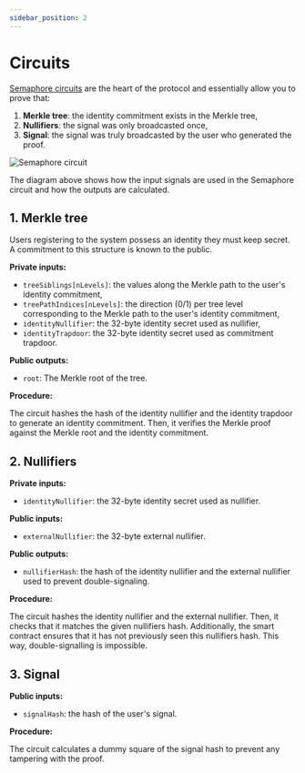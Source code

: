 ```yaml
---
sidebar_position: 2
---
```


# Circuits

[Semaphore circuits](https://github.com/semaphore-protocol/semaphore/tree/main/circuits) are the heart of the protocol and essentially allow you to prove that:

1. **Merkle tree**: the identity commitment exists in the Merkle tree,
2. **Nullifiers**: the signal was only broadcasted once,
3. **Signal**: the signal was truly broadcasted by the user who generated the proof.

![Semaphore circuit](https://github.com/semaphore-protocol/semaphore/raw/main/circuits/scheme.png)

The diagram above shows how the input signals are used in the Semaphore circuit and how the outputs are calculated.

## 1. Merkle tree

Users registering to the system possess an identity they must keep secret. A commitment to this structure is known to the public.

**Private inputs:**

-   `treeSiblings[nLevels]`: the values along the Merkle path to the user's identity commitment,
-   `treePathIndices[nLevels]`: the direction (0/1) per tree level corresponding to the Merkle path to the user's identity commitment,
-   `identityNullifier`: the 32-byte identity secret used as nullifier,
-   `identityTrapdoor`: the 32-byte identity secret used as commitment trapdoor.

**Public outputs:**

-   `root`: The Merkle root of the tree.

**Procedure:**

The circuit hashes the hash of the identity nullifier and the identity trapdoor to
generate an identity commitment. Then, it verifies the Merkle proof against
the Merkle root and the identity commitment.

## 2. Nullifiers

**Private inputs:**

-   `identityNullifier`: the 32-byte identity secret used as nullifier.

**Public inputs:**

-   `externalNullifier`: the 32-byte external nullifier.

**Public outputs:**

-   `nullifierHash`: the hash of the identity nullifier and the external nullifier used to prevent double-signaling.

**Procedure:**

The circuit hashes the identity nullifier and the external nullifier. Then, it checks that it matches the given nullifiers hash. Additionally,
the smart contract ensures that it has not previously seen this nullifiers hash. This way, double-signalling is impossible.

## 3. Signal

**Public inputs:**

-   `signalHash`: the hash of the user's signal.

**Procedure:**

The circuit calculates a dummy square of the signal hash to prevent any tampering with the proof.

